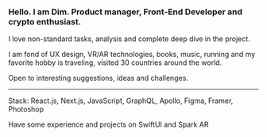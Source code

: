 ### Hello. I am Dim. ⁠⁠⁠Product manager, Front-End Developer and crypto enthusiast.

⁠⁠⁠I love non-standard tasks, analysis and complete deep dive in the project.
⁠

I am fond of UX design, VR/AR technologies, books, music, running and my favorite hobby is traveling, visited 30 countries around the world.


⁠Open to interesting suggestions, ideas and challenges.

------------------------------------------------------------------
Stack: React.js, Next.js, JavaScript, GraphQL, Apollo, Figma, Framer, Photoshop

Have some experience and projects on SwiftUI and Spark AR 


<!--
**dimlaitman/dimlaitman** is a ✨ _special_ ✨ repository because its `README.md` (this file) appears on your GitHub profile.

Here are some ideas to get you started:

- 🔭 I’m currently working on ...
- 🌱 I’m currently learning ...
- 👯 I’m looking to collaborate on ...
- 🤔 I’m looking for help with ...
- 💬 Ask me about ...
- 📫 How to reach me: ...
- 😄 Pronouns: ...
- ⚡ Fun fact: ...
-->
